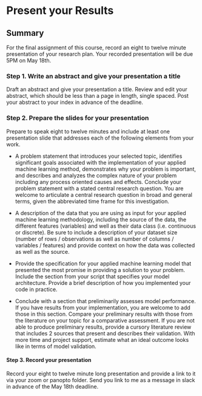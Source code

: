 # Present your Results

## Summary

For the final assignment of this course, record an eight to twelve minute presentation of your research plan. Your recorded presentation will be due 5PM on May 18th.

### Step 1. Write an abstract and give your presentation a title

Draft an abstract and give your presentation a title. Review and edit your abstract, which should be less than a page in length, single spaced.  Post your abstract to your index in advance of the deadline.

### Step 2. Prepare the slides for your presentation

Prepare to speak eight to twelve minutes and include at least one presentation slide that addresses each of the following elements from your work.  

- A problem statement that introduces your selected topic, identifies significant goals associated with the implementation of your applied machine learning method, demonstrates why your problem is important, and describes and analyzes the complex nature of your problem including any process oriented causes and effects. Conclude your problem statement with a stated central research question. You are welcome to articulate a central research question in broad and general terms, given the abbreviated time frame for this investigation.
  
- A description of the data that you are using as input for your applied machine learning methodology, including the source of the data, the different features (variables) and well as their data class (i.e. continuous or discrete). Be sure to include a description of your dataset size (number of rows / observations as well as number of columns / variables / features) and provide context on how the data was collected as well as the source.
  
- Provide the specification for your applied machine learning model that presented the most promise in providing a solution to your problem. Include the section from your script that specifies your model architecture. Provide a brief description of how you implemented your code in practice.
  
- Conclude with a section that preliminarily assesses model performance. If you have results from your implementation, you are welcome to add those in this section. Compare your preliminary results with those from the literature on your topic for a comparative assessment. If you are not able to produce preliminary results, provide a cursory literature review that includes 2 sources that present and describes their validation. With more time and project support, estimate what an ideal outcome looks like in terms of model validation.

#### Step 3. Record your presentation

Record your eight to twelve minute long presentation and provide a link to it via your zoom or panopto folder.  Send you link to me as a message in slack in advance of the May 18th deadline. 

